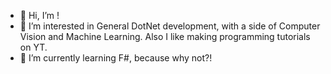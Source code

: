 - 👋 Hi, I’m !
- 👀 I’m interested in General DotNet development, with a side of Computer Vision and Machine Learning. Also I like making programming tutorials on YT.
- 🌱 I’m currently learning F#, because why not?!

<!---
Programming-With-Chris/Programming-With-Chris is a ✨ special ✨ repository because its `README.md` (this file) appears on your GitHub profile.
You can click the Preview link to take a look at your changes.
--->
